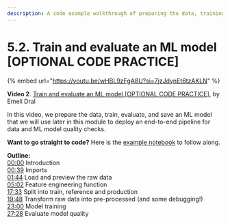 ```yaml
---
description: A code example walkthrough of preparing the data, training, evaluating, and saving an ML model using the Evidently Python library.
---
```


# 5.2. Train and evaluate an ML model [OPTIONAL CODE PRACTICE]

{% embed url="https://youtu.be/wHBL9zFgA8U?si=7jzJdynEt6tzAKLN" %}

**Video 2**. [Train and evaluate an ML model [OPTIONAL CODE PRACTICE]](https://youtu.be/wHBL9zFgA8U?si=7jzJdynEt6tzAKLN), by Emeli Dral

In this video, we prepare the data, train, evaluate, and save an ML model that we will use later in this module to deploy an end-to-end pipeline for data and ML model quality checks. 

**Want to go straight to code?** Here is the [example notebook](https://github.com/evidentlyai/ml_observability_course/blob/main/module5/train_and_evaluate_model_practice.ipynb) to follow along.

**Outline:** \
[00:00](https://www.youtube.com/watch?v=wHBL9zFgA8U&t=0s) Introduction \
[00:39](https://www.youtube.com/watch?v=wHBL9zFgA8U&t=39s) Imports \
[01:44](https://www.youtube.com/watch?v=wHBL9zFgA8U&t=104s) Load and preview the raw data \
[05:02](https://www.youtube.com/watch?v=wHBL9zFgA8U&t=302s) Feature engineering function \
[17:33](https://www.youtube.com/watch?v=wHBL9zFgA8U&t=1053s) Split into train, reference and production \
[19:48](https://www.youtube.com/watch?v=wHBL9zFgA8U&t=1188s) Transform raw data into pre-processed (and some debugging!) \
[23:00](https://www.youtube.com/watch?v=wHBL9zFgA8U&t=1380s) Model training \
[27:28](https://www.youtube.com/watch?v=wHBL9zFgA8U&t=1648s) Evaluate model quality
